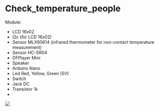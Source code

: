 # Check_temperature_people
Module:
- LCD 16x02
- I2c (for LCD 16x02)
- Sensor MLX90614 (infrared thermometer for non-contact temperature measurement)
- Sensor HC-SR04
- DFPlayer Mini
- Speaker
- Arduino Nano
- Led Red, Yellow, Green (5V)
- Switch
- Jack DC
- Transistor 1k
- 

![](https://github.com/lhnguyen99/Arduino/blob/master/Project/Check%20temperature%20people/Picture.png)
